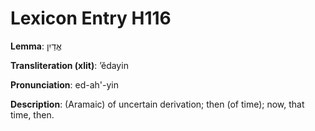 # Lexicon Entry H116

**Lemma**: אֱדַיִן

**Transliteration (xlit)**: ʼĕdayin

**Pronunciation**: ed-ah'-yin

**Description**:
(Aramaic) of uncertain derivation; then (of time); now, that time, then.
